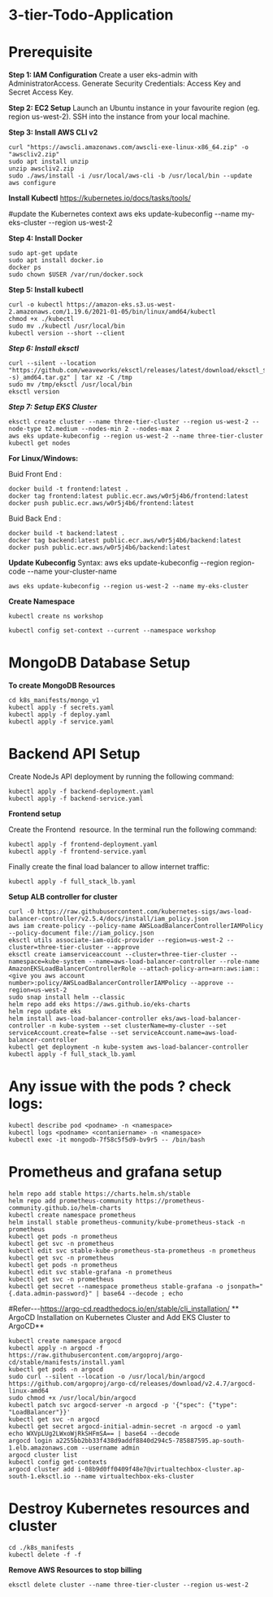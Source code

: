 # 3-tier-Todo-Application 


# Prerequisite 

**Step 1: IAM Configuration**
Create a user eks-admin with AdministratorAccess.
Generate Security Credentials: Access Key and Secret Access Key.

**Step 2: EC2 Setup**
Launch an Ubuntu instance in your favourite region (eg. region us-west-2).
SSH into the instance from your local machine.

**Step 3: Install AWS CLI v2**
```
curl "https://awscli.amazonaws.com/awscli-exe-linux-x86_64.zip" -o "awscliv2.zip"
sudo apt install unzip
unzip awscliv2.zip
sudo ./aws/install -i /usr/local/aws-cli -b /usr/local/bin --update
aws configure
```
**Install Kubectl**
https://kubernetes.io/docs/tasks/tools/

#update the Kubernetes context
aws eks update-kubeconfig --name my-eks-cluster --region us-west-2

**Step 4: Install Docker**
```
sudo apt-get update
sudo apt install docker.io
docker ps
sudo chown $USER /var/run/docker.sock
```

**Step 5: Install kubectl**
```
curl -o kubectl https://amazon-eks.s3.us-west-2.amazonaws.com/1.19.6/2021-01-05/bin/linux/amd64/kubectl
chmod +x ./kubectl
sudo mv ./kubectl /usr/local/bin
kubectl version --short --client
```

***Step 6: Install eksctl***
```
curl --silent --location "https://github.com/weaveworks/eksctl/releases/latest/download/eksctl_$(uname -s)_amd64.tar.gz" | tar xz -C /tmp
sudo mv /tmp/eksctl /usr/local/bin
eksctl version
```

***Step 7: Setup EKS Cluster***
```
eksctl create cluster --name three-tier-cluster --region us-west-2 --node-type t2.medium --nodes-min 2 --nodes-max 2
aws eks update-kubeconfig --region us-west-2 --name three-tier-cluster
kubectl get nodes
```

**For Linux/Windows:**

Buid Front End :

```
docker build -t frontend:latest . 
docker tag frontend:latest public.ecr.aws/w0r5j4b6/frontend:latest
docker push public.ecr.aws/w0r5j4b6/frontend:latest
```


Buid Back End :

```
docker build -t backend:latest . 
docker tag backend:latest public.ecr.aws/w0r5j4b6/backend:latest
docker push public.ecr.aws/w0r5j4b6/backend:latest
```

**Update Kubeconfig**
Syntax: aws eks update-kubeconfig --region region-code --name your-cluster-name
```
aws eks update-kubeconfig --region us-west-2 --name my-eks-cluster
```

**Create Namespace**
```
kubectl create ns workshop

kubectl config set-context --current --namespace workshop
```

# MongoDB Database Setup

**To create MongoDB Resources**
```
cd k8s_manifests/mongo_v1
kubectl apply -f secrets.yaml
kubectl apply -f deploy.yaml
kubectl apply -f service.yaml
```

# Backend API Setup

Create NodeJs API deployment by running the following command:
```
kubectl apply -f backend-deployment.yaml
kubectl apply -f backend-service.yaml
```


**Frontend setup**

Create the Frontend  resource. In the terminal run the following command:
```
kubectl apply -f frontend-deployment.yaml
kubectl apply -f frontend-service.yaml
```

Finally create the final load balancer to allow internet traffic:
```
kubectl apply -f full_stack_lb.yaml
```

**Setup ALB controller for cluster**
```
curl -O https://raw.githubusercontent.com/kubernetes-sigs/aws-load-balancer-controller/v2.5.4/docs/install/iam_policy.json
aws iam create-policy --policy-name AWSLoadBalancerControllerIAMPolicy --policy-document file://iam_policy.json
eksctl utils associate-iam-oidc-provider --region=us-west-2 --cluster=three-tier-cluster --approve
eksctl create iamserviceaccount --cluster=three-tier-cluster --namespace=kube-system --name=aws-load-balancer-controller --role-name AmazonEKSLoadBalancerControllerRole --attach-policy-arn=arn:aws:iam::<give you aws account number>:policy/AWSLoadBalancerControllerIAMPolicy --approve --region=us-west-2
sudo snap install helm --classic
helm repo add eks https://aws.github.io/eks-charts
helm repo update eks
helm install aws-load-balancer-controller eks/aws-load-balancer-controller -n kube-system --set clusterName=my-cluster --set serviceAccount.create=false --set serviceAccount.name=aws-load-balancer-controller
kubectl get deployment -n kube-system aws-load-balancer-controller
kubectl apply -f full_stack_lb.yaml
```

# Any issue with the pods ? check logs:
```
kubectl describe pod <podname> -n <namespace>
kubectl logs <podname> <contaniername> -n <namespace>
kubectl exec -it mongodb-7f58c5f5d9-bv9r5 -- /bin/bash
```


# Prometheus and grafana setup 

```
helm repo add stable https://charts.helm.sh/stable
helm repo add prometheus-community https://prometheus-community.github.io/helm-charts
kubectl create namespace prometheus
helm install stable prometheus-community/kube-prometheus-stack -n prometheus
kubectl get pods -n prometheus
kubectl get svc -n prometheus
kubectl edit svc stable-kube-prometheus-sta-prometheus -n prometheus
kubectl get svc -n prometheus
kubectl get pods -n prometheus
kubectl edit svc stable-grafana -n prometheus
kubectl get svc -n prometheus
kubectl get secret --namespace prometheus stable-grafana -o jsonpath="{.data.admin-password}" | base64 --decode ; echo
```

#Refer---https://argo-cd.readthedocs.io/en/stable/cli_installation/
** ArgoCD Installation on Kubernetes Cluster and Add EKS Cluster to ArgoCD**
```
kubectl create namespace argocd
kubectl apply -n argocd -f https://raw.githubusercontent.com/argoproj/argo-cd/stable/manifests/install.yaml
kubectl get pods -n argocd
sudo curl --silent --location -o /usr/local/bin/argocd https://github.com/argoproj/argo-cd/releases/download/v2.4.7/argocd-linux-amd64
sudo chmod +x /usr/local/bin/argocd
kubectl patch svc argocd-server -n argocd -p '{"spec": {"type": "LoadBalancer"}}'
kubectl get svc -n argocd
kubectl get secret argocd-initial-admin-secret -n argocd -o yaml
echo WXVpLUg2LWxoWjRkSHFmSA== | base64 --decode
argocd login a2255bb2bb33f438d9addf8840d294c5-785887595.ap-south-1.elb.amazonaws.com --username admin
argocd cluster list
kubectl config get-contexts
argocd cluster add i-08b9d0ff0409f48e7@virtualtechbox-cluster.ap-south-1.eksctl.io --name virtualtechbox-eks-cluster
```

# Destroy Kubernetes resources and cluster
```
cd ./k8s_manifests
kubectl delete -f -f
```

**Remove AWS Resources to stop billing**
```
eksctl delete cluster --name three-tier-cluster --region us-west-2
```



